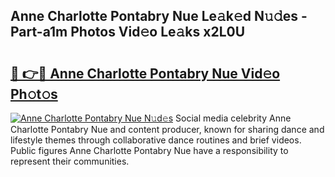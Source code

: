 ## Anne Charlotte Pontabry Nue Le𝚊k𝚎d N𝚞𝚍es - Part-a1m Photos Vid𝚎o Le𝚊ks x2L0U

# <h2><a href="http://fb681mg.evod.top/?m=Anne+Charlotte+Pontabry+Nue">🔗 👉🔴 Anne Charlotte Pontabry Nue Vid𝚎o Ph𝚘t𝚘s</a></h2>

[![Anne Charlotte Pontabry Nue N𝚞d𝚎s](https://i.imgur.com/8V9OHl7.gif)](http://fb681mg.evod.top/?m=Anne+Charlotte+Pontabry+Nue)
Social media celebrity Anne Charlotte Pontabry Nue and content producer, known for sharing dance and lifestyle themes through collaborative dance routines and brief videos. Public figures Anne Charlotte Pontabry Nue have a responsibility to represent their communities. 
